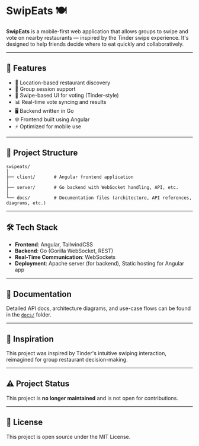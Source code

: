 # SwipEats 🍽️

**SwipEats** is a mobile-first web application that allows groups to swipe and vote on nearby restaurants — inspired by the Tinder swipe experience. It's designed to help friends decide where to eat quickly and collaboratively.

---

## 🚀 Features

- 📍 Location-based restaurant discovery  
- 👯 Group session support  
- 🔄 Swipe-based UI for voting (Tinder-style)  
- 📊 Real-time vote syncing and results  
- 🖥️ Backend written in Go  
- 🌐 Frontend built using Angular  
- ⚡ Optimized for mobile use  

---

## 📁 Project Structure

```
swipeats/
│
├── client/       # Angular frontend application
│
├── server/       # Go backend with WebSocket handling, API, etc.
│
└── docs/         # Documentation files (architecture, API references, diagrams, etc.)
```

---

## 🛠️ Tech Stack

- **Frontend**: Angular, TailwindCSS  
- **Backend**: Go (Gorilla WebSocket, REST)  
- **Real-Time Communication**: WebSockets  
- **Deployment**: Apache server (for backend), Static hosting for Angular app  

---

## 📄 Documentation

Detailed API docs, architecture diagrams, and use-case flows can be found in the [`docs/`](./docs/) folder.

---

## 📌 Inspiration

This project was inspired by Tinder's intuitive swiping interaction, reimagined for group restaurant decision-making.

---

## ⚠️ Project Status

This project is **no longer maintained** and is not open for contributions.

---

## 📝 License

This project is open source under the MIT License.
